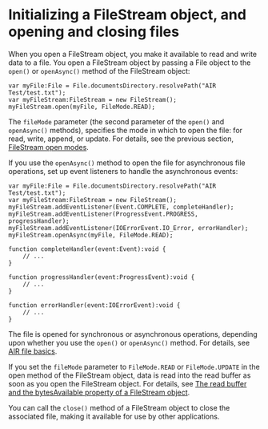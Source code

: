 # Initializing a FileStream object, and opening and closing files

When you open a FileStream object, you make it available to read and write data
to a file. You open a FileStream object by passing a File object to the `open()`
or `openAsync()` method of the FileStream object:

    var myFile:File = File.documentsDirectory.resolvePath("AIR Test/test.txt");
    var myFileStream:FileStream = new FileStream();
    myFileStream.open(myFile, FileMode.READ);

The `fileMode` parameter (the second parameter of the `open()` and `openAsync()`
methods), specifies the mode in which to open the file: for read, write, append,
or update. For details, see the previous section,
[FileStream open modes](WS5b3ccc516d4fbf351e63e3d118666ade46-7db2.html).

If you use the `openAsync()` method to open the file for asynchronous file
operations, set up event listeners to handle the asynchronous events:

    var myFile:File = File.documentsDirectory.resolvePath("AIR Test/test.txt");
    var myFileStream:FileStream = new FileStream();
    myFileStream.addEventListener(Event.COMPLETE, completeHandler);
    myFileStream.addEventListener(ProgressEvent.PROGRESS, progressHandler);
    myFileStream.addEventListener(IOErrorEvent.IO_Error, errorHandler);
    myFileStream.openAsync(myFile, FileMode.READ);

    function completeHandler(event:Event):void {
    	// ...
    }

    function progressHandler(event:ProgressEvent):void {
    	// ...
    }

    function errorHandler(event:IOErrorEvent):void {
    	// ...
    }

The file is opened for synchronous or asynchronous operations, depending upon
whether you use the `open()` or `openAsync()` method. For details, see
[AIR file basics](WS5b3ccc516d4fbf351e63e3d118666ade46-7dbb.html).

If you set the `fileMode` parameter to `FileMode.READ` or `FileMode.UPDATE` in
the open method of the FileStream object, data is read into the read buffer as
soon as you open the FileStream object. For details, see
[The read buffer and the bytesAvailable property of a FileStream object](WS5b3ccc516d4fbf351e63e3d118666ade46-7dac.html).

You can call the `close()` method of a FileStream object to close the associated
file, making it available for use by other applications.

